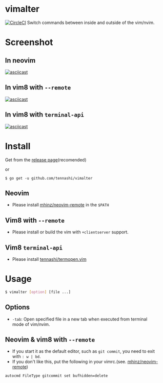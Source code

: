 # vimalter
[![CircleCI](https://circleci.com/gh/tennashi/vimalter/tree/master.svg?style=shield)](https://circleci.com/gh/tennashi/vimalter/tree/master)
Switch commands between inside and outside of the vim/nvim.

# Screenshot
## In neovim
[![asciicast](https://asciinema.org/a/qmUVLV7e93kLWgBcI3ARt64vt.svg)](https://asciinema.org/a/qmUVLV7e93kLWgBcI3ARt64vt)

## In vim8 with `--remote`
[![asciicast](https://asciinema.org/a/045L59uL9XthDB6UBStzP1ojC.svg)](https://asciinema.org/a/045L59uL9XthDB6UBStzP1ojC)

## In vim8 with `terminal-api`
[![asciicast](https://asciinema.org/a/4UM372nJ5LY65SKWNLhVqvcls.svg)](https://asciinema.org/a/4UM372nJ5LY65SKWNLhVqvcls)

# Install
Get from the [release page](https://github.com/tennashi/vimalter/releases)(recomended)

or

```shell
$ go get -u github.com/tennashi/vimalter
```

## Neovim
* Please install [mhinz/neovim-remote](https://github.com/mhinz/neovim-remote) in the `$PATH`

## Vim8 with `--remote`
* Please install or build the vim with `+clientserver` support.

## Vim8 `terminal-api`
* Please install [tennashi/termopen.vim](https://github.com/tennashi/termopen.vim)

# Usage
```bash
$ vimalter [option] [file ...]
```

## Options
* `-tab`: Open specified file in a new tab when executed from terminal mode of vim/nvim.

## Neovim & vim8 with `--remote`
* If you start it as the default editor, such as `git commit`, you need to exit with `: w | bd`.
* If you don't like this, put the following in your vimrc.(see. [mhinz/neovim-remote](https://github.com/mhinz/neovim-remote#typical-use-cases))
```vim
autocmd FileType gitcommit set bufhidden=delete
```
